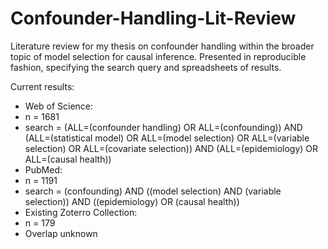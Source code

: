 # Confounder-Handling-Lit-Review
Literature review for my thesis on confounder handling within the broader topic of model selection for causal inference.  Presented in reproducible fashion, specifying the search query and spreadsheets of results.

Current results:
* Web of Science:
 * n = 1681
 * search = (ALL=(confounder handling) OR ALL=(confounding)) AND (ALL=(statistical model) OR ALL=(model selection) OR ALL=(variable selection) OR ALL=(covariate selection)) AND (ALL=(epidemiology) OR ALL=(causal health))
* PubMed:
 * n = 1191
 * search = (confounding) AND ((model selection) AND (variable selection)) AND ((epidemiology) OR (causal health))
* Existing Zoterro Collection:
 * n = 179
 * Overlap unknown

